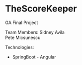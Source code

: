 # TheScoreKeeper

GA Final Project

Team Members:
Sidney Avila  
Pete Micsunescu

Technologies:
- SpringBoot - Angular
